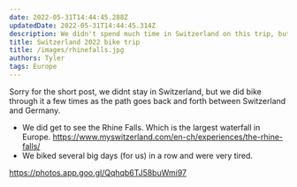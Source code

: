 ```yaml
---
date: 2022-05-31T14:44:45.288Z 
updatedDate: 2022-05-31T14:44:45.314Z
description: We didn't spend much time in Switzerland on this trip, but what we saw was great!
title: Switzerland 2022 bike trip
title: /images/rhinefalls.jpg
authors: Tyler
tags: Europe
---
```

Sorry for the short post, we didnt stay in Switzerland, but we did bike through it a few times as the path goes back and forth between Switzerland and Germany.

* We did get to see the Rhine Falls. Which is the largest waterfall in Europe. [](https://www.myswitzerland.com/en-ch/experiences/the-rhine-falls/)<https://www.myswitzerland.com/en-ch/experiences/the-rhine-falls/>
* We biked several big days (for us) in a row and were very tired.

[](https://photos.app.goo.gl/Qqhqb6TJ58buWmi97)<https://photos.app.goo.gl/Qqhqb6TJ58buWmi97>